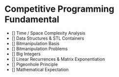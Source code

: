 # Competitive Programming Fundamental
- [] Time / Space Complexity Analysis
- [] Data Structures & STL Containers
- [] Bitmanipulation Basis
- [] Bitmanipulation Problems
- [] Big Integers
- [] Linear Recurrences & Matrix Exponentiation
- [] Pigeonhole Principle
- [] Mathematical Expectation

